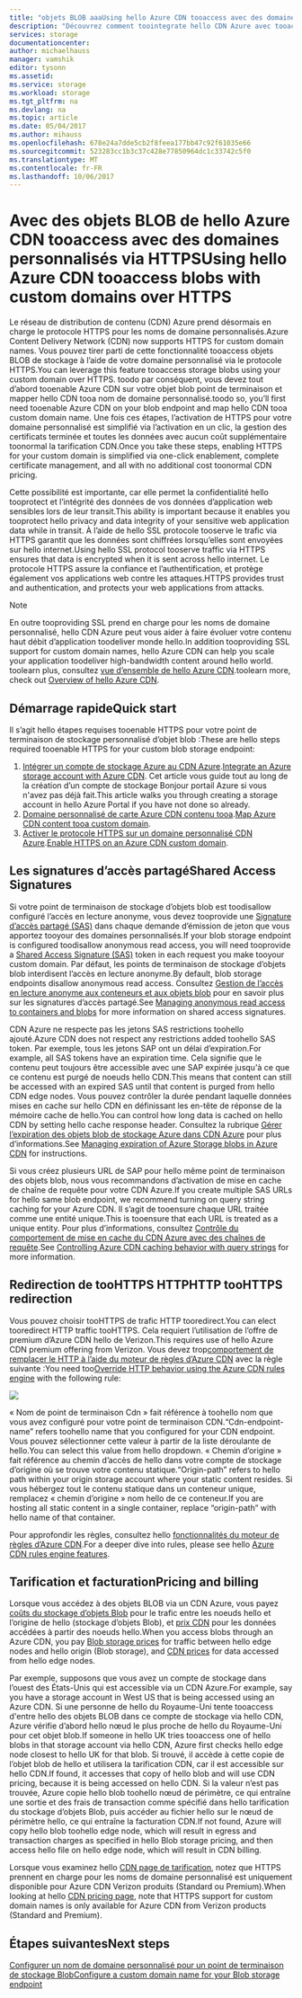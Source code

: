 ```yaml
---
title: "objets BLOB aaaUsing hello Azure CDN tooaccess avec des domaines personnalisés via HTTPS"
description: "Découvrez comment toointegrate hello CDN Azure avec tooaccess de stockage d’objets blob objets BLOB avec des domaines personnalisés via HTTPS"
services: storage
documentationcenter: 
author: michaelhauss
manager: vamshik
editor: tysonn
ms.assetid: 
ms.service: storage
ms.workload: storage
ms.tgt_pltfrm: na
ms.devlang: na
ms.topic: article
ms.date: 05/04/2017
ms.author: mihauss
ms.openlocfilehash: 678e24a7dde5cb2f8feea177bb47c92f61035e66
ms.sourcegitcommit: 523283cc1b3c37c428e77850964dc1c33742c5f0
ms.translationtype: MT
ms.contentlocale: fr-FR
ms.lasthandoff: 10/06/2017
---
```

# <a name="using-hello-azure-cdn-tooaccess-blobs-with-custom-domains-over-https"></a><span data-ttu-id="132bc-103">Avec des objets BLOB de hello Azure CDN tooaccess avec des domaines personnalisés via HTTPS</span><span class="sxs-lookup"><span data-stu-id="132bc-103">Using hello Azure CDN tooaccess blobs with custom domains over HTTPS</span></span>

<span data-ttu-id="132bc-104">Le réseau de distribution de contenu (CDN) Azure prend désormais en charge le protocole HTTPS pour les noms de domaine personnalisés.</span><span class="sxs-lookup"><span data-stu-id="132bc-104">Azure Content Delivery Network (CDN) now supports HTTPS for custom domain names.</span></span>
<span data-ttu-id="132bc-105">Vous pouvez tirer parti de cette fonctionnalité tooaccess objets BLOB de stockage à l’aide de votre domaine personnalisé via le protocole HTTPS.</span><span class="sxs-lookup"><span data-stu-id="132bc-105">You can leverage this feature tooaccess storage blobs using your custom domain over HTTPS.</span></span> <span data-ttu-id="132bc-106">toodo par conséquent, vous devez tout d’abord tooenable Azure CDN sur votre objet blob point de terminaison et mapper hello CDN tooa nom de domaine personnalisé.</span><span class="sxs-lookup"><span data-stu-id="132bc-106">toodo so, you’ll first need tooenable Azure CDN on your blob endpoint and map hello CDN tooa custom domain name.</span></span> <span data-ttu-id="132bc-107">Une fois ces étapes, l’activation de HTTPS pour votre domaine personnalisé est simplifié via l’activation en un clic, la gestion des certificats terminée et toutes les données avec aucun coût supplémentaire toonormal la tarification CDN.</span><span class="sxs-lookup"><span data-stu-id="132bc-107">Once you take these steps, enabling HTTPS for your custom domain is simplified via one-click enablement, complete certificate management, and all with no additional cost toonormal CDN pricing.</span></span>

<span data-ttu-id="132bc-108">Cette possibilité est importante, car elle permet la confidentialité hello tooprotect et l’intégrité des données de vos données d’application web sensibles lors de leur transit.</span><span class="sxs-lookup"><span data-stu-id="132bc-108">This ability is important because it enables you tooprotect hello privacy and data integrity of your sensitive web application data while in transit.</span></span> <span data-ttu-id="132bc-109">À l’aide de hello SSL protocole tooserve le trafic via HTTPS garantit que les données sont chiffrées lorsqu’elles sont envoyées sur hello internet.</span><span class="sxs-lookup"><span data-stu-id="132bc-109">Using hello SSL protocol tooserve traffic via HTTPS ensures that data is encrypted when it is sent across hello internet.</span></span> <span data-ttu-id="132bc-110">Le protocole HTTPS assure la confiance et l’authentification, et protège également vos applications web contre les attaques.</span><span class="sxs-lookup"><span data-stu-id="132bc-110">HTTPS provides trust and authentication, and protects your web applications from attacks.</span></span>

> [!NOTE]
> <span data-ttu-id="132bc-111">En outre tooproviding SSL prend en charge pour les noms de domaine personnalisé, hello CDN Azure peut vous aider à faire évoluer votre contenu haut débit d’application toodeliver monde hello.</span><span class="sxs-lookup"><span data-stu-id="132bc-111">In addition tooproviding SSL support for custom domain names, hello Azure CDN can help you scale your application toodeliver high-bandwidth content around hello world.</span></span>
> <span data-ttu-id="132bc-112">toolearn plus, consultez [vue d’ensemble de hello Azure CDN](../cdn/cdn-overview.md).</span><span class="sxs-lookup"><span data-stu-id="132bc-112">toolearn more, check out [Overview of hello Azure CDN](../cdn/cdn-overview.md).</span></span>
>
>

## <a name="quick-start"></a><span data-ttu-id="132bc-113">Démarrage rapide</span><span class="sxs-lookup"><span data-stu-id="132bc-113">Quick start</span></span>

<span data-ttu-id="132bc-114">Il s’agit hello étapes requises tooenable HTTPS pour votre point de terminaison de stockage personnalisé d’objet blob :</span><span class="sxs-lookup"><span data-stu-id="132bc-114">These are hello steps required tooenable HTTPS for your custom blob storage endpoint:</span></span>

1.  <span data-ttu-id="132bc-115">[Intégrer un compte de stockage Azure au CDN Azure](../cdn/cdn-create-a-storage-account-with-cdn.md).</span><span class="sxs-lookup"><span data-stu-id="132bc-115">[Integrate an Azure storage account with Azure CDN](../cdn/cdn-create-a-storage-account-with-cdn.md).</span></span>
    <span data-ttu-id="132bc-116">Cet article vous guide tout au long de la création d’un compte de stockage Bonjour portail Azure si vous n'avez pas déjà fait.</span><span class="sxs-lookup"><span data-stu-id="132bc-116">This article walks you through creating a storage account in hello Azure Portal if you have not done so already.</span></span>
2.  <span data-ttu-id="132bc-117">[Domaine personnalisé de carte Azure CDN contenu tooa](../cdn/cdn-map-content-to-custom-domain.md).</span><span class="sxs-lookup"><span data-stu-id="132bc-117">[Map Azure CDN content tooa custom domain](../cdn/cdn-map-content-to-custom-domain.md).</span></span>
3.  <span data-ttu-id="132bc-118">[Activer le protocole HTTPS sur un domaine personnalisé CDN Azure](../cdn/cdn-custom-ssl.md).</span><span class="sxs-lookup"><span data-stu-id="132bc-118">[Enable HTTPS on an Azure CDN custom domain](../cdn/cdn-custom-ssl.md).</span></span>

## <a name="shared-access-signatures"></a><span data-ttu-id="132bc-119">Les signatures d’accès partagé</span><span class="sxs-lookup"><span data-stu-id="132bc-119">Shared Access Signatures</span></span>

<span data-ttu-id="132bc-120">Si votre point de terminaison de stockage d’objets blob est toodisallow configuré l’accès en lecture anonyme, vous devez tooprovide une [Signature d’accès partagé (SAS)](storage-dotnet-shared-access-signature-part-1.md) dans chaque demande d’émission de jeton que vous apportez tooyour des domaines personnalisés.</span><span class="sxs-lookup"><span data-stu-id="132bc-120">If your blob storage endpoint is configured toodisallow anonymous read access, you will need tooprovide a [Shared Access Signature (SAS)](storage-dotnet-shared-access-signature-part-1.md) token in each request you make tooyour custom domain.</span></span> <span data-ttu-id="132bc-121">Par défaut, les points de terminaison de stockage d’objets blob interdisent l’accès en lecture anonyme.</span><span class="sxs-lookup"><span data-stu-id="132bc-121">By default, blob storage endpoints disallow anonymous read access.</span></span> <span data-ttu-id="132bc-122">Consultez [Gestion de l’accès en lecture anonyme aux conteneurs et aux objets blob](storage-manage-access-to-resources.md) pour en savoir plus sur les signatures d’accès partagé.</span><span class="sxs-lookup"><span data-stu-id="132bc-122">See [Managing anonymous read access to containers and blobs](storage-manage-access-to-resources.md) for more information on shared access signatures.</span></span>

<span data-ttu-id="132bc-123">CDN Azure ne respecte pas les jetons SAS restrictions toohello ajouté.</span><span class="sxs-lookup"><span data-stu-id="132bc-123">Azure CDN does not respect any restrictions added toohello SAS token.</span></span> <span data-ttu-id="132bc-124">Par exemple, tous les jetons SAP ont un délai d’expiration.</span><span class="sxs-lookup"><span data-stu-id="132bc-124">For example, all SAS tokens have an expiration time.</span></span> <span data-ttu-id="132bc-125">Cela signifie que le contenu peut toujours être accessible avec une SAP expirée jusqu'à ce que ce contenu est purgé de noeuds hello CDN.</span><span class="sxs-lookup"><span data-stu-id="132bc-125">This means that content can still be accessed with an expired SAS until that content is purged from hello CDN edge nodes.</span></span> <span data-ttu-id="132bc-126">Vous pouvez contrôler la durée pendant laquelle données mises en cache sur hello CDN en définissant les en-tête de réponse de la mémoire cache de hello.</span><span class="sxs-lookup"><span data-stu-id="132bc-126">You can control how long data is cached on hello CDN by setting hello cache response header.</span></span> <span data-ttu-id="132bc-127">Consultez la rubrique [Gérer l’expiration des objets blob de stockage Azure dans CDN Azure](../cdn/cdn-manage-expiration-of-blob-content.md) pour plus d’informations.</span><span class="sxs-lookup"><span data-stu-id="132bc-127">See [Managing expiration of Azure Storage blobs in Azure CDN](../cdn/cdn-manage-expiration-of-blob-content.md) for instructions.</span></span>

<span data-ttu-id="132bc-128">Si vous créez plusieurs URL de SAP pour hello même point de terminaison des objets blob, nous vous recommandons d’activation de mise en cache de chaîne de requête pour votre CDN Azure.</span><span class="sxs-lookup"><span data-stu-id="132bc-128">If you create multiple SAS URLs for hello same blob endpoint, we recommend turning on query string caching for your Azure CDN.</span></span> <span data-ttu-id="132bc-129">Il s’agit de tooensure chaque URL traitée comme une entité unique.</span><span class="sxs-lookup"><span data-stu-id="132bc-129">This is tooensure that each URL is treated as a unique entity.</span></span> <span data-ttu-id="132bc-130">Pour plus d’informations, consultez [Contrôle du comportement de mise en cache du CDN Azure avec des chaînes de requête](../cdn/cdn-query-string.md).</span><span class="sxs-lookup"><span data-stu-id="132bc-130">See [Controlling Azure CDN caching behavior with query strings](../cdn/cdn-query-string.md) for more information.</span></span>

## <a name="http-toohttps-redirection"></a><span data-ttu-id="132bc-131">Redirection de tooHTTPS HTTP</span><span class="sxs-lookup"><span data-stu-id="132bc-131">HTTP tooHTTPS redirection</span></span>

<span data-ttu-id="132bc-132">Vous pouvez choisir tooHTTPS de trafic HTTP tooredirect.</span><span class="sxs-lookup"><span data-stu-id="132bc-132">You can elect tooredirect HTTP traffic tooHTTPS.</span></span> <span data-ttu-id="132bc-133">Cela requiert l’utilisation de l’offre de premium d’Azure CDN hello de Verizon.</span><span class="sxs-lookup"><span data-stu-id="132bc-133">This requires use of hello Azure CDN premium offering from Verizon.</span></span> <span data-ttu-id="132bc-134">Vous devez trop[comportement de remplacer le HTTP à l’aide du moteur de règles d’Azure CDN](../cdn/cdn-rules-engine.md) avec la règle suivante :</span><span class="sxs-lookup"><span data-stu-id="132bc-134">You need too[Override HTTP behavior using the Azure CDN rules engine](../cdn/cdn-rules-engine.md) with the following rule:</span></span>

![](./media/storage-https-custom-domain-cdn/redirect-to-https.png)

<span data-ttu-id="132bc-135">« Nom de point de terminaison Cdn » fait référence à toohello nom que vous avez configuré pour votre point de terminaison CDN.</span><span class="sxs-lookup"><span data-stu-id="132bc-135">“Cdn-endpoint-name” refers toohello name that you configured for your CDN endpoint.</span></span> <span data-ttu-id="132bc-136">Vous pouvez sélectionner cette valeur à partir de la liste déroulante de hello.</span><span class="sxs-lookup"><span data-stu-id="132bc-136">You can select this value from hello dropdown.</span></span> <span data-ttu-id="132bc-137">« Chemin d’origine » fait référence au chemin d’accès de hello dans votre compte de stockage d’origine où se trouve votre contenu statique.</span><span class="sxs-lookup"><span data-stu-id="132bc-137">“Origin-path” refers to hello path within your origin storage account where your static content resides.</span></span>
<span data-ttu-id="132bc-138">Si vous hébergez tout le contenu statique dans un conteneur unique, remplacez « chemin d’origine » nom hello de ce conteneur.</span><span class="sxs-lookup"><span data-stu-id="132bc-138">If you are hosting all static content in a single container, replace “origin-path” with hello name of that container.</span></span>

<span data-ttu-id="132bc-139">Pour approfondir les règles, consultez hello [fonctionnalités du moteur de règles d’Azure CDN](../cdn/cdn-rules-engine-reference-features.md).</span><span class="sxs-lookup"><span data-stu-id="132bc-139">For a deeper dive into rules, please see hello [Azure CDN rules engine features](../cdn/cdn-rules-engine-reference-features.md).</span></span>

## <a name="pricing-and-billing"></a><span data-ttu-id="132bc-140">Tarification et facturation</span><span class="sxs-lookup"><span data-stu-id="132bc-140">Pricing and billing</span></span>

<span data-ttu-id="132bc-141">Lorsque vous accédez à des objets BLOB via un CDN Azure, vous payez [coûts du stockage d’objets Blob](https://azure.microsoft.com/pricing/details/storage/blobs/) pour le trafic entre les noeuds hello et l’origine de hello (stockage d’objets Blob), et [prix CDN](https://azure.microsoft.com/pricing/details/cdn/) pour les données accédées à partir des noeuds hello.</span><span class="sxs-lookup"><span data-stu-id="132bc-141">When you access blobs through an Azure CDN, you pay [Blob storage prices](https://azure.microsoft.com/pricing/details/storage/blobs/) for traffic between hello edge nodes and hello origin (Blob storage), and [CDN prices](https://azure.microsoft.com/pricing/details/cdn/) for data accessed from hello edge nodes.</span></span>

<span data-ttu-id="132bc-142">Par exemple, supposons que vous avez un compte de stockage dans l’ouest des États-Unis qui est accessible via un CDN Azure.</span><span class="sxs-lookup"><span data-stu-id="132bc-142">For example, say you have a storage account in West US that is being accessed using an Azure CDN.</span></span> <span data-ttu-id="132bc-143">Si une personne de hello du Royaume-Uni tente tooaccess d'entre hello des objets BLOB dans ce compte de stockage via hello CDN, Azure vérifie d’abord hello nœud le plus proche de hello du Royaume-Uni pour cet objet blob.</span><span class="sxs-lookup"><span data-stu-id="132bc-143">If someone in hello UK tries tooaccess one of hello blobs in that storage account via hello CDN, Azure first checks hello edge node closest to hello UK for that blob.</span></span> <span data-ttu-id="132bc-144">Si trouvé, il accède à cette copie de l’objet blob de hello et utilisera la tarification CDN, car il est accessible sur hello CDN.</span><span class="sxs-lookup"><span data-stu-id="132bc-144">If found, it accesses that copy of hello blob and will use CDN pricing, because it is being accessed on hello CDN.</span></span> <span data-ttu-id="132bc-145">Si la valeur n’est pas trouvée, Azure copie hello blob toohello nœud de périmètre, ce qui entraîne une sortie et des frais de transaction comme spécifié dans hello tarification du stockage d’objets Blob, puis accéder au fichier hello sur le nœud de périmètre hello, ce qui entraîne la facturation CDN.</span><span class="sxs-lookup"><span data-stu-id="132bc-145">If not found, Azure will copy hello blob toohello edge node, which will result in egress and transaction charges as specified in hello Blob storage pricing, and then access hello file on hello edge node, which will result in CDN billing.</span></span>

<span data-ttu-id="132bc-146">Lorsque vous examinez hello [CDN page de tarification](https://azure.microsoft.com/pricing/details/cdn/), notez que HTTPS prennent en charge pour les noms de domaine personnalisé est uniquement disponible pour Azure CDN Verizon produits (Standard ou Premium).</span><span class="sxs-lookup"><span data-stu-id="132bc-146">When looking at hello [CDN pricing page](https://azure.microsoft.com/pricing/details/cdn/), note that HTTPS support for custom domain names is only available for Azure CDN from Verizon products (Standard and Premium).</span></span>

## <a name="next-steps"></a><span data-ttu-id="132bc-147">Étapes suivantes</span><span class="sxs-lookup"><span data-stu-id="132bc-147">Next steps</span></span>

[<span data-ttu-id="132bc-148">Configurer un nom de domaine personnalisé pour un point de terminaison de stockage Blob</span><span class="sxs-lookup"><span data-stu-id="132bc-148">Configure a custom domain name for your Blob storage endpoint</span></span>](storage-custom-domain-name.md)
